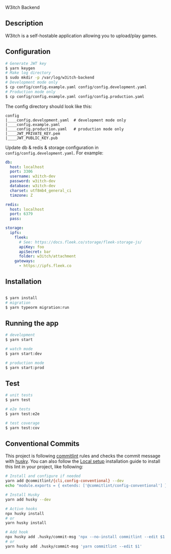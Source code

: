 W3itch Backend

## Description

W3itch is a self-hostable application allowing you to upload/play games.

## Configuration

```bash
# Generate JWT key
$ yarn keygen
# Make log directory
$ sudo mkdir -p /var/log/w3itch-backend
# Development mode only
$ cp config/config.example.yaml config/config.development.yaml
# Production mode only
$ cp config/config.example.yaml config/config.production.yaml
```

The config directory should look like this:

```
config
|____config.development.yaml  # development mode only
|____config.example.yaml
|____config.production.yaml   # production mode only
|____JWT_PRIVATE_KEY.pem
|____JWT_PUBLIC_KEY.pub
```

Update db & redis & storage configuration in `config/config.development.yaml`. For example:

```yaml
db:
  host: localhost
  port: 3306
  username: w3itch-dev
  password: w3itch-dev
  database: w3itch-dev
  charset: utf8mb4_general_ci
  timzone: Z

redis:
  host: localhost
  port: 6379
  pass:

storage:
  ipfs:
    fleek:
      # See: https://docs.fleek.co/storage/fleek-storage-js/
      apiKey: foo
      apiSecret: bar
      folder: w3itch/attachment
    gateways:
      - https://ipfs.fleek.co
```

## Installation

```bash

$ yarn install
# migration
$ yarn typeorm migration:run
```

## Running the app

```bash
# development
$ yarn start

# watch mode
$ yarn start:dev

# production mode
$ yarn start:prod
```

## Test

```bash
# unit tests
$ yarn test

# e2e tests
$ yarn test:e2e

# test coverage
$ yarn test:cov
```

## Conventional Commits

This project is following [commitlint](https://github.com/conventional-changelog/commitlint) rules and checks the commit message with [husky](https://typicode.github.io/husky/#/?id=features). You can also follow the [Local setup](https://commitlint.js.org/#/guides-local-setup) installation guide to install this lint in your project, like following:

```bash
# Install and configure if needed
yarn add @commitlint/{cli,config-conventional} --dev
echo "module.exports = { extends: ['@commitlint/config-conventional'] };" > commitlint.config.js

# Install Husky
yarn add husky --dev

# Active hooks
npx husky install
# or
yarn husky install

# Add hook
npx husky add .husky/commit-msg 'npx --no-install commitlint --edit $1'
# or
yarn husky add .husky/commit-msg 'yarn commitlint --edit $1'
```
